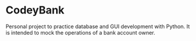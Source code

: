 # CodeyBank
Personal project to practice database and GUI development with Python. It is intended to mock the
operations of a bank account owner.